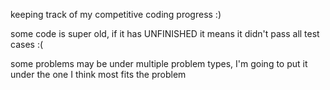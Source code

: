 keeping track of my competitive coding progress :)

some code is super old, if it has UNFINISHED it means it didn't pass all test cases :(

some problems may be under multiple problem types, I'm going to put it under the one I think most fits the problem
